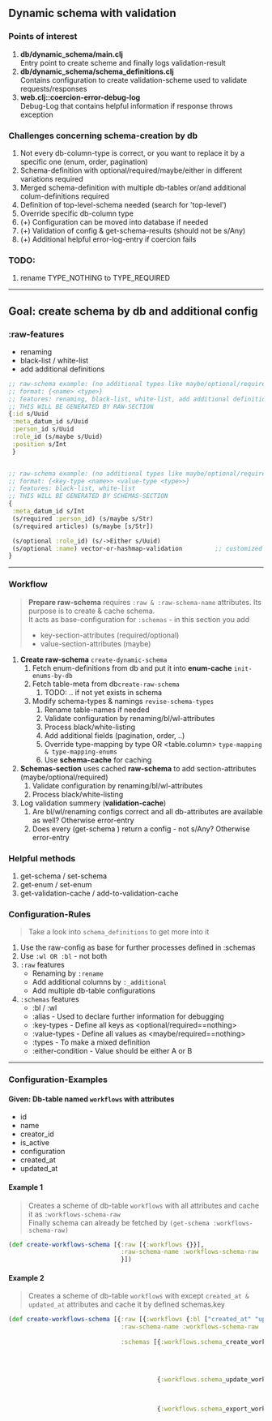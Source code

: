 Dynamic schema with validation
--

### Points of interest

1. **db/dynamic_schema/main.clj**  
   Entry point to create scheme and finally logs validation-result
2. **db/dynamic_schema/schema_definitions.clj**   
   Contains configuration to create validation-scheme used to validate requests/responses
3. **web.clj::coercion-error-debug-log**   
   Debug-Log that contains helpful information if response throws exception

### Challenges concerning schema-creation by db
1. Not every db-column-type is correct, or you want to replace it by a specific one (enum, order, pagination)
2. Schema-definition with optional/required/maybe/either in different variations required
3. Merged schema-definition with multiple db-tables or/and additional colum-definitions required
4. Definition of top-level-schema needed (search for 'top-level')
5. Override specific db-column type
6. (+) Configuration can be moved into database if needed
7. (+) Validation of config & get-schema-results (should not be s/Any)
8. (+) Additional helpful error-log-entry if coercion fails


### TODO:
1. rename TYPE_NOTHING to TYPE_REQUIRED

---

Goal: create schema by db and additional config
--
### :raw-features
- renaming
- black-list / white-list
- add additional definitions
```clojure
;; raw-schema example: (no additional types like maybe/optional/required/..)
;; format: {<name> <type>}
;; features: renaming, black-list, white-list, add additional definitions
;; THIS WILL BE GENERATED BY RAW-SECTION
{:id s/Uuid
 :meta_datum_id s/Uuid
 :person_id s/Uuid
 :role_id (s/maybe s/Uuid)
 :position s/Int
 }


;; raw-schema example: (no additional types like maybe/optional/required/..)
;; format: {<key-type <name>> <value-type <type>>}
;; features: black-list, white-list
;; THIS WILL BE GENERATED BY SCHEMAS-SECTION
{
 :meta_datum_id s/Int
 (s/required :person_id) (s/maybe s/Str)
 (s/required articles) (s/maybe [s/Str])

 (s/optional :role_id) (s/->Either s/Uuid)
 (s/optional :name) vector-or-hashmap-validation         ;; customized validation
}

```

---

### Workflow
> **Prepare raw-schema** requires `:raw & :raw-schema-name` attributes. Its purpose is to create & cache schema.   
> It acts as base-configuration for `:schemas` - in this section you add 
> - key-section-attributes (required/optional)
> - value-section-attributes (maybe)


1. **Create raw-schema** `create-dynamic-schema`
   1. Fetch enum-definitions from db and put it into **enum-cache** `init-enums-by-db`
   2. Fetch table-meta from db`create-raw-schema`
      1. TODO: .. if not yet exists in schema
   2. Modify schema-types & namings `revise-schema-types`
      1. Rename table-names if needed
      2. Validate configuration by renaming/bl/wl-attributes
      3. Process black/white-listing
      4. Add additional fields (pagination, order, ..)
      5. Override type-mapping by type OR <table.column> `type-mapping & type-mapping-enums`
      6. Use **schema-cache** for caching
2. **Schemas-section** uses cached **raw-schema** to add section-attributes (maybe/optional/required)
   1. Validate configuration by renaming/bl/wl-attributes
   2. Process black/white-listing
3. Log validation summery (**validation-cache**)
   1. Are bl/wl/renaming configs correct and all db-attributes are available as well? Otherwise error-entry
   2. Does every (get-schema <name>) return a config - not s/Any? Otherwise error-entry



### Helpful methods
1. get-schema / set-schema
2. get-enum / set-enum
3. get-validation-cache / add-to-validation-cache

### Configuration-Rules
> Take a look into `schema_definitions` to get more into it
1. Use the raw-config as base for further processes defined in :schemas
2. Use `:wl OR :bl` - not both
3. `:raw` features
   - Renaming by `:rename`
   - Add additional columns by `:_additional`
   - Add multiple db-table configurations
3. `:schemas` features
   - :bl / :wl
   - :alias - Used to declare further information for debugging
   - :key-types - Define all keys as <optional/required==nothing>
   - :value-types - Define all values as <maybe/required==nothing>
   - :types - To make a mixed definition
   - :either-condition - Value should be either A or B


---

### Configuration-Examples
#### Given: Db-table named `workflows` with attributes
  - id
  - name
  - creator_id
  - is_active
  - configuration
  - created_at
  - updated_at

#### Example 1
> Creates a scheme of db-table `workflows` with all attributes and cache it as `:workflows-schema-raw`    
> Finally schema can already be fetched by `(get-schema :workflows-schema-raw)`
```clojure 
(def create-workflows-schema [{:raw [{:workflows {}}],
                               :raw-schema-name :workflows-schema-raw
                               }])
```

#### Example 2
> Creates a scheme of db-table `workflows` with except `created_at & updated_at` attributes and cache it by defined schemas.key   
```clojure 
(def create-workflows-schema [{:raw [{:workflows {:bl ["created_at" "updated_at"]}}],
                               :raw-schema-name :workflows-schema-raw
                               
                               :schemas [{:workflows.schema_create_workflow {:alias "mar.workflow/schema_create_workflow"
                                                                             :key-types "optional"
                                                                             :types [{:name {:key-type TYPE_NOTHING}}]
                                                                             :wl [:name :is_active :configuration]}}

                                         {:workflows.schema_update_workflow {:alias "mar.workflow/schema_update_workflow"
                                                                             :key-types "optional"
                                                                             :wl [:name :is_active :configuration]}}

                                         {:workflows.schema_export_workflow {:alias "mar.workflow/schema_export_workflow"
                                                                             :key-types "optional"
                                                                             :types [{:id {:key-type TYPE_NOTHING}}]
                                                                             :wl [:name :is_active :configuration :creator_id :created_at :updated_at]}}]}])
```



